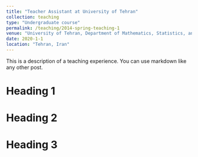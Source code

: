 ```yaml
---
title: "Teacher Assistant at University of Tehran"
collection: teaching
type: "Undergraduate course"
permalink: /teaching/2014-spring-teaching-1
venue: "University of Tehran, Department of Mathematics, Statistics, and Computer Science"
date: 2020-1-1
location: "Tehran, Iran"
---
```


This is a description of a teaching experience. You can use markdown like any other post.

Heading 1
======

Heading 2
======

Heading 3
======